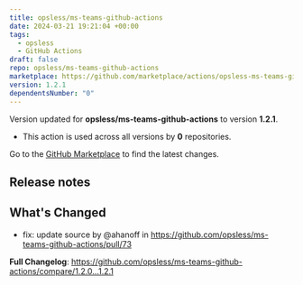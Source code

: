 ```yaml
---
title: opsless/ms-teams-github-actions
date: 2024-03-21 19:21:04 +00:00
tags:
  - opsless
  - GitHub Actions
draft: false
repo: opsless/ms-teams-github-actions
marketplace: https://github.com/marketplace/actions/opsless-ms-teams-github-actions
version: 1.2.1
dependentsNumber: "0"
---
```



Version updated for **opsless/ms-teams-github-actions** to version **1.2.1**.
- This action is used across all versions by **0** repositories.

Go to the [GitHub Marketplace](https://github.com/marketplace/actions/opsless-ms-teams-github-actions) to find the latest changes.

## Release notes

## What's Changed
* fix: update source by @ahanoff in https://github.com/opsless/ms-teams-github-actions/pull/73


**Full Changelog**: https://github.com/opsless/ms-teams-github-actions/compare/1.2.0...1.2.1
